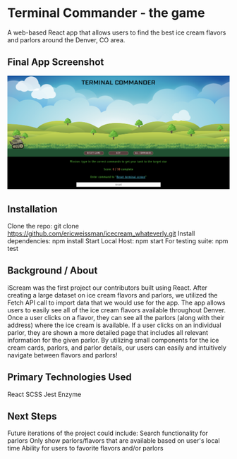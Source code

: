 # Terminal Commander - the game
A web-based React app that allows users to find the best ice cream flavors and parlors around the Denver, CO area.

## Final App Screenshot
![Wireframe](terminal-commander-screenshot.png)

## Installation
Clone the repo: git clone https://github.com/ericweissman/icecream_whateverly.git
Install dependencies: npm install
Start Local Host: npm start
For testing suite: npm test

## Background / About
iScream was the first project our contributors built using React. After creating a large dataset on ice cream flavors and parlors, we utilized the Fetch API call to import data that we would use for the app. The app allows users to easily see all of the ice cream flavors available throughout Denver. Once a user clicks on a flavor, they can see all the parlors (along with their address) where the ice cream is available. If a user clicks on an individual parlor, they are shown a more detailed page that includes all relevant information for the given parlor. By utilizing small components for the ice cream cards, parlors, and parlor details, our users can easily and intuitively navigate between flavors and parlors!

## Primary Technologies Used
React
SCSS
Jest
Enzyme

## Next Steps
Future iterations of the project could include:
Search functionality for parlors
Only show parlors/flavors that are available based on user's local time
Ability for users to favorite flavors and/or parlors
